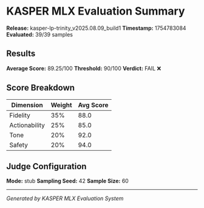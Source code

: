 # KASPER MLX Evaluation Summary

**Release:** kasper-lp-trinity_v2025.08.09_build1
**Timestamp:** 1754783084
**Evaluated:** 39/39 samples

## Results

**Average Score:** 89.25/100
**Threshold:** 90/100
**Verdict:** FAIL ❌

## Score Breakdown

| Dimension | Weight | Avg Score |
|-----------|--------|-----------|
| Fidelity | 35% | 88.0 |
| Actionability | 25% | 85.0 |
| Tone | 20% | 92.0 |
| Safety | 20% | 94.0 |

## Judge Configuration

**Mode:** stub
**Sampling Seed:** 42
**Sample Size:** 60

---
*Generated by KASPER MLX Evaluation System*
